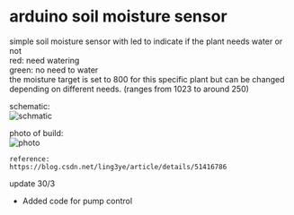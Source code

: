# arduino soil moisture sensor

simple soil moisture sensor with led to indicate if the plant needs water or not  
red: need watering  
green: no need to water  
the moisture target is set to 800 for this specific plant but can be changed depending on different needs. (ranges from 1023 to around 250)   


schematic:   
![schmatic](https://github.com/user-attachments/assets/545ec8bf-e065-4d87-839b-3315ed90eb79)

photo of build:   
![photo](https://github.com/user-attachments/assets/cdd79c08-d02f-4c06-867b-d450c36c1e80)


```
reference: 
https://blog.csdn.net/ling3ye/article/details/51416786

```

update 30/3 
- Added code for pump control
 
